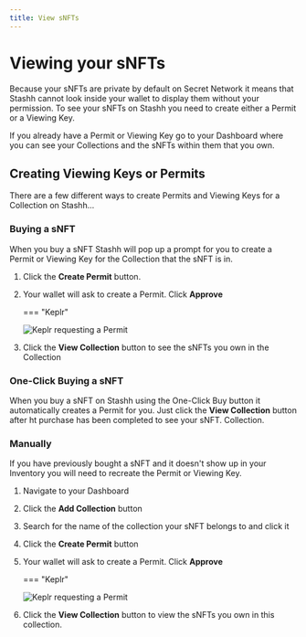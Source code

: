 ```yaml
---
title: View sNFTs
---
```


# Viewing your sNFTs

Because your sNFTs are private by default on Secret Network it means that Stashh cannot look inside your wallet to display them without your permission. To see your sNFTs on Stashh you need to create either a Permit or a Viewing Key.

If you already have a Permit or Viewing Key go to your Dashboard where you can see your Collections and the sNFTs within them that you own.


## Creating Viewing Keys or Permits

There are a few different ways to create Permits and Viewing Keys for a Collection on Stashh...

### Buying a sNFT

When you buy a sNFT Stashh will pop up a prompt for you to create a Permit or Viewing Key for the Collection that the sNFT is in.

1. Click the **Create Permit** button.
2. Your wallet will ask to create a Permit. Click **Approve**

    === "Keplr"

    ![Keplr requesting a Permit](/images/keplr-query-permit.png#pop)

3. Click the **View Collection** button to see the sNFTs you own in the Collection

### One-Click Buying a sNFT

When you buy a sNFT on Stashh using the One-Click Buy button it automatically creates a Permit for you. Just click the **View Collection** button after ht purchase has been completed to see your sNFT. Collection.

### Manually

If you have previously bought a sNFT and it doesn't show up in your Inventory you will need to recreate the Permit or Viewing Key.

1. Navigate to your Dashboard
2. Click the **Add Collection** button
3. Search for the name of the collection your sNFT belongs to and click it
4. Click the **Create Permit** button
5. Your wallet will ask to create a Permit. Click **Approve**

    === "Keplr"

    ![Keplr requesting a Permit](/images/keplr-query-permit.png#pop)

6. Click the **View Collection** button to view the sNFTs you own in this collection.